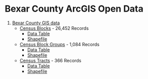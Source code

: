 # Bexar County ArcGIS Open Data

1. [Bexar County GIS data](https://gis-bexar.opendata.arcgis.com/)
    - [Census Blocks](https://gis-bexar.opendata.arcgis.com/datasets/bexar-county-census-blocks) - 26,452 Records
        - [Data Table](https://opendata.arcgis.com/datasets/cb28e086ce9147bfa4bc378c841b5e6b_0.csv)
        - [Shapefile](https://opendata.arcgis.com/datasets/cb28e086ce9147bfa4bc378c841b5e6b_0.zip)
    - [Census Block Groups](https://gis-bexar.opendata.arcgis.com/datasets/bexar-county-census-block-groups) - 1,084 Records
        - [Data Table](https://opendata.arcgis.com/datasets/ed693efdd0314b84bca20afde925d197_0.csv)
        - [Shapefile](https://opendata.arcgis.com/datasets/ed693efdd0314b84bca20afde925d197_0.zip)
    - [Census Tracts](https://gis-bexar.opendata.arcgis.com/datasets/bexar-county-census-tracts) - 366 Records
        - [Data Table](https://opendata.arcgis.com/datasets/a52fc7ef1e8e42fca0152fd76d48432a_0.csv)
        - [Shapefile](https://opendata.arcgis.com/datasets/a52fc7ef1e8e42fca0152fd76d48432a_0.zip)
    